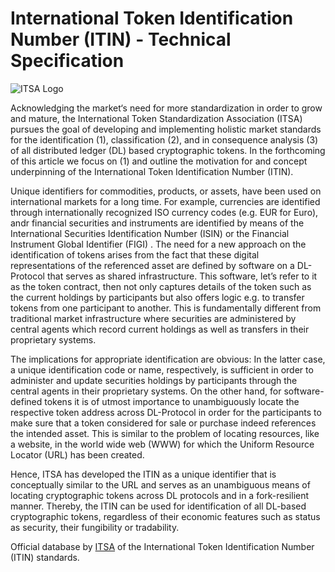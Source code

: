 # International Token Identification Number (ITIN) - Technical Specification

![ITSA Logo](https://itsa.global/wpcontent425/wp-content/uploads/2019/10/itsa_logo2.png)

Acknowledging the market‘s need for more standardization in order to grow and mature, the International Token Standardization Association (ITSA) pursues the goal of developing and implementing holistic market standards for the identification (1), classification (2), and in consequence analysis (3) of all distributed ledger (DL) based cryptographic tokens. In the forthcoming of this article we focus on (1) and outline the motivation for and concept underpinning of the International Token Identification Number (ITIN).

Unique identifiers for commodities, products, or assets, have been used on international markets for a long time. For example, currencies are identified through internationally recognized ISO currency codes (e.g. EUR for Euro), andr financial securities and instruments are identified by means of the International Securities Identification Number (ISIN) or the Financial Instrument Global Identifier (FIGI) . The need for a new approach on the identification of tokens arises from the fact that these digital representations of the referenced asset are defined by software on a DL-Protocol that serves as shared infrastructure. This software, let’s refer to it as the token contract, then not only captures details of the token such as the current holdings by participants but also offers logic e.g. to transfer tokens from one participant to another. This is fundamentally different from traditional market infrastructure where securities are administered by central agents which record current holdings as well as transfers in their proprietary systems.

The implications for appropriate identification are obvious: In the latter case, a unique identification code or name, respectively, is sufficient in order to administer and update securities holdings by participants through the central agents in their proprietary systems. On the other hand, for software-defined tokens it is of utmost importance to unambiguously locate the respective token address across DL-Protocol in order for the participants to make sure that a token considered for sale or purchase indeed references the intended asset. This is similar to the problem of locating resources, like a website, in the world wide web (WWW) for which the Uniform Resource Locator (URL) has been created.

Hence, ITSA has developed the ITIN as a unique identifier that is conceptually similar to the URL and serves as an unambiguous means of locating cryptographic tokens across DL protocols and in a fork-resilient manner. Thereby, the ITIN can be used for identification of all DL-based cryptographic tokens, regardless of their economic features such as status as security, their fungibility or tradability.

Official database by [ITSA](https://itsa.global) of the International Token Identification Number (ITIN) standards.
